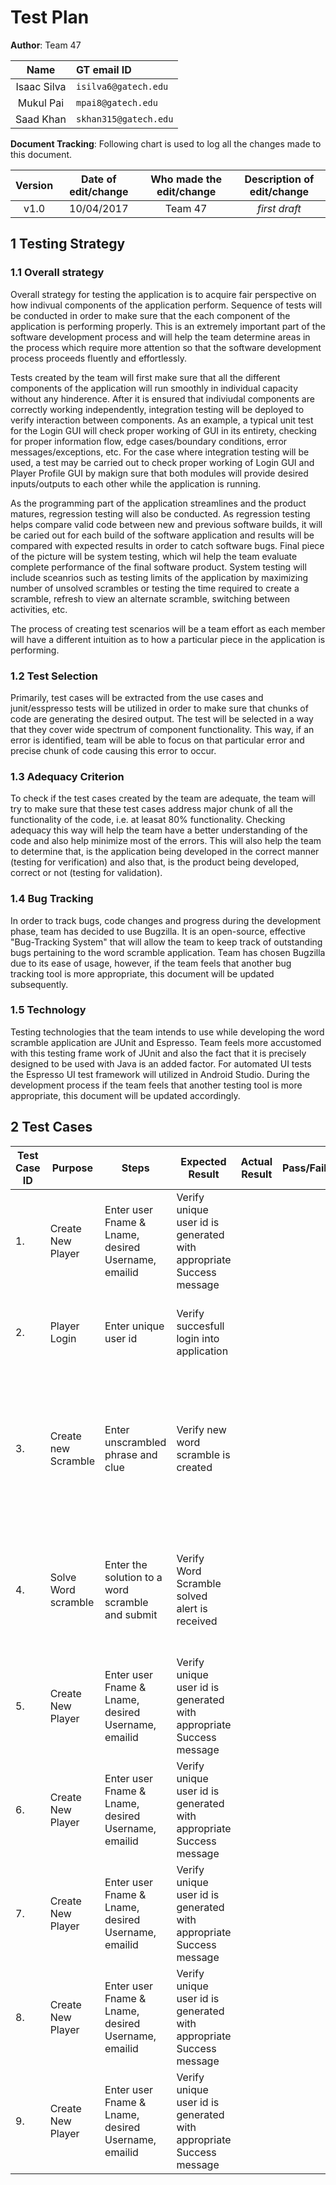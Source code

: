 
# Test Plan

<!--*This is the template for your test plan. The parts in italics are concise explanations of what should go in the corresponding sections and should not appear in the final document.*-->

**Author**:  Team 47 

| Name | GT email ID |
| :-----: | :----------------- |
| Isaac Silva | ```isilva6@gatech.edu``` |
| Mukul Pai | ```mpai8@gatech.edu``` |
| Saad Khan | ```skhan315@gatech.edu``` |

**Document Tracking**: Following chart is used to log all the changes made to this document.

| Version | Date of edit/change | Who made the edit/change | Description of edit/change |
| :-----: | :-----------------: | :----------------------: | :------------------------: |
|    v1.0     |    10/04/2017                 |   Team 47                       |           *first draft*                 |

## 1 Testing Strategy

### 1.1 Overall strategy

<!--*This section should provide details about your unit-, integration-, system-, and regression-testing strategies. In particular, it should discuss which activities you will perform as part of your testing process, and who will perform such activities.*-->

Overall strategy for testing the application is to acquire fair perspective on how indivual components of the application perform. Sequence of tests will be conducted in order to make sure that the each component of the application is performing properly. This is an extremely important part of the software development process and will help the team determine areas in the process which require more attention so that the software development process proceeds fluently and effortlessly.

Tests created by the team will first make sure that all the different components of the application will run smoothly in individual capacity without any hinderence. After it is ensured that indiviudal components are correctly working independently, integration testing will be deployed to verify interaction between components. As an example, a typical unit test for the Login GUI will check proper working of GUI in its entirety, checking for proper information flow, edge cases/boundary conditions, error messages/exceptions, etc. For the case where integration testing will be used, a test may be carried out to check proper working of Login GUI and Player Profile GUI by makign sure that both modules will provide desired inputs/outputs to each other while the application is running.

As the programming part of the application streamlines and the product matures, regression testing will also be conducted. As regression testing helps compare valid code between new and previous software builds, it will be caried out for each build of the software application and results will be compared with expected results in order to catch software bugs. Final piece of the picture will be system testing, which wil help the team evaluate complete performance of the final software product. System testing will include sceanrios such as testing limits of the application by maximizing number of unsolved scrambles or testing the time required to create a scramble, refresh to view an alternate scramble, switching between activities, etc.

The process of creating test scenarios will be a team effort as each member will have a different intuition as to how a particular piece in the application is performing.

### 1.2 Test Selection

<!--*Here you should discuss how you are going to select your test cases, that is, which black-box and/or white-box techniques you will use. If you plan to use different techniques at different testing levels (e.g., unit and system), you should clarify that.*-->

Primarily, test cases will be extracted from the use cases and junit/esspresso tests will be utilized in order to make sure that chunks of code are generating the desired output. The test will be selected in a way that they cover wide spectrum of component functionality. This way, if an error is identified, team will be able to focus on that particular error and precise chunk of code causing this error to occur.

### 1.3 Adequacy Criterion

<!--*Define how you are going to assess the quality of your test cases. Typically, this involves some form of functional or structural coverage. If you plan to use different techniques at different testing levels (e.g., unit and system), you should clarify that.*-->

To check if the test cases created by the team are adequate, the team will try to make sure that these test cases address major chunk of all the functionality of the code, i.e. at leasat 80% functionality. Checking adequacy this way will help the team have a better understanding of the code and also help minimize most of the errors. This will also help the team to determine that, is the application being developed in the correct manner (testing for verification) and also that, is the product being developed, correct or not (testing for validation).


### 1.4 Bug Tracking

<!--*Describe how bugs and enhancement requests will be tracked.*-->

In order to track bugs, code changes and progress during the development phase, team has decided to use Bugzilla. It is an open-source, effective "Bug-Tracking System" that will allow the team to keep track of outstanding bugs pertaining to the word scramble application. Team has chosen Bugzilla due to its ease of usage, however, if the team feels that another bug tracking tool is more appropriate, this document will be updated subsequently.

### 1.5 Technology

<!--*Describe any testing technology you intend to use or build (e.g., JUnit, Selenium).*-->

Testing technologies that the team intends to use while developing the word scramble application are JUnit and Espresso. Team feels more accustomed with this testing frame work of JUnit and also the fact that it is precisely designed to be used with Java is an added factor. For automated UI tests the Espresso UI test framework will utilized in Android Studio. During the development process if the team feels that another testing tool is more appropriate, this document will be updated accordingly.  

## 2 Test Cases

<!--*This section should be the core of this document. You should provide a table of test cases, one per row. For each test case, the table should provide its purpose, the steps necessary to perform the test, the expected result, the actual result (to be filled later), pass/fail information (to be filled later), and any additional information you think is relevant.*-->

| **Test Case ID** | **Purpose** | **Steps** | **Expected Result** | **Actual Result** | **Pass/Fail** |   **Description** |
| --- | --- | --- | --- | --- | --- | --- |
| 1. | Create New Player | Enter user Fname & Lname, desired Username, emailid | Verify unique user id is generated with appropriate Success message | | | Test the application generates unique user id |
| 2. | Player Login | Enter unique user id | Verify succesfull login into application | | | Test a player is able to login into application successfully |
| 3. | Create new Scramble | Enter unscrambled phrase and clue | Verify new word scramble is created | | | Test a new word scramble is created with a unique scramble ID and appropraite success alert message is displayed |
| 4. | Solve Word scramble | Enter the solution to a word scramble and submit | Verify Word Scramble solved alert is received | | | Test appropriate alert is displayed with the scramble ID when a Word Scramble is solved |
| 5. | Create New Player | Enter user Fname & Lname, desired Username, emailid | Verify unique user id is generated with appropriate Success message | | | Test the application generates unique user id |
| 6. | Create New Player | Enter user Fname & Lname, desired Username, emailid | Verify unique user id is generated with appropriate Success message | | | Test the application generates unique user id |
| 7. | Create New Player | Enter user Fname & Lname, desired Username, emailid | Verify unique user id is generated with appropriate Success message | | | Test the application generates unique user id |
| 8. | Create New Player | Enter user Fname & Lname, desired Username, emailid | Verify unique user id is generated with appropriate Success message | | | Test the application generates unique user id |
| 9. | Create New Player | Enter user Fname & Lname, desired Username, emailid | Verify unique user id is generated with appropriate Success message | | | Test the application generates unique user id |
